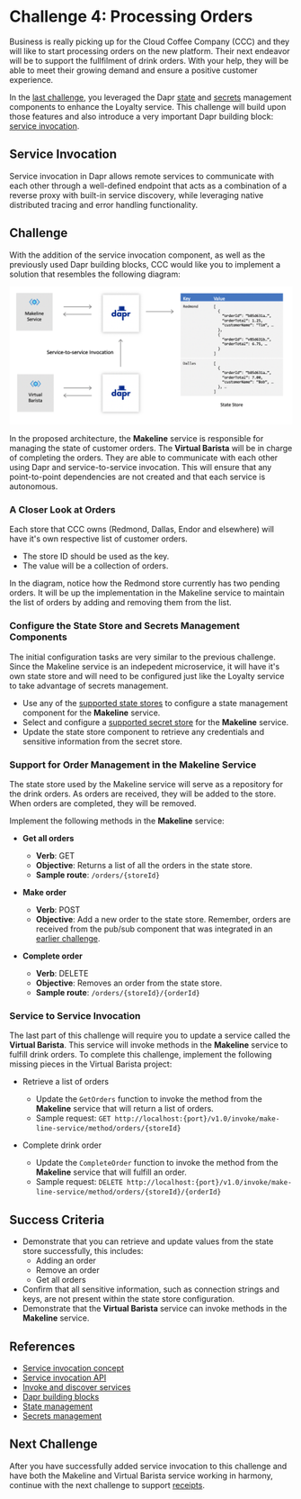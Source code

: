# Challenge 4: Processing Orders

Business is really picking up for the Cloud Coffee Company (CCC) and they will like to start processing orders on the new platform. Their next endeavor will be to support the fullfilment of drink orders. With your help, they will be able to meet their growing demand and ensure a positive customer experience.

In the [last challenge](challenge-3.md), you leveraged the Dapr [state](https://github.com/dapr/docs/tree/master/concepts/state-management) and [secrets](https://github.com/dapr/docs/tree/master/concepts/secrets) management components to enhance the Loyalty service. This challenge will build upon those features and also introduce a very important Dapr building block: [service invocation](https://github.com/dapr/docs/blob/master/concepts/service-invocation/README.md).

## Service Invocation

Service invocation in Dapr allows remote services to communicate with each other through a well-defined endpoint that acts as a combination of a reverse proxy with built-in service discovery, while leveraging native distributed tracing and error handling functionality.

## Challenge

With the addition of the service invocation component, as well as the previously used Dapr building blocks, CCC would like you to implement a solution that resembles the following diagram:

![Store and secrets management](images/challenge4-overview.png)

In the proposed architecture, the **Makeline** service is responsible for managing the state of customer orders. The **Virtual Barista** will be in charge of completing the orders. They are able to communicate with each other using Dapr and service-to-service invocation. This will ensure that any point-to-point dependencies are not created and that each service is autonomous.

### A Closer Look at Orders

Each store that CCC owns (Redmond, Dallas, Endor and elsewhere) will have it's own respective list of customer orders.

- The store ID should be used as the key.
- The value will be a collection of orders.

In the diagram, notice how the Redmond store currently has two pending orders. It will be up the implementation in the Makeline service to maintain the list of orders by adding and removing them from the list.

### Configure the State Store and Secrets Management Components

The initial configuration tasks are very similar to the previous challenge. Since the Makeline service is an indepedent microservice, it will have it's own state store and will need to be configured just like the Loyalty service to take advantage of secrets management.

- Use any of the [supported state stores](https://github.com/dapr/docs/tree/master/howto/setup-state-store) to configure a state management component for the **Makeline** service.
- Select and configure a [supported secret store](https://github.com/dapr/docs/tree/master/howto/setup-secret-store) for the **Makeline** service.
- Update the state store component to retrieve any credentials and sensitive information from the secret store.

### Support for Order Management in the Makeline Service

The state store used by the Makeline service will serve as a repository for the drink orders. As orders are received, they will be added to the store. When orders are completed, they will be removed.

Implement the following methods in the **Makeline** service:

- **Get all orders**
  - **Verb**: GET
  - **Objective**: Returns a list of all the orders in the state store.
  - **Sample route**: `/orders/{storeId}`

- **Make order**
  - **Verb**: POST
  - **Objective**: Add a new order to the state store. Remember, orders are received from the pub/sub component that was integrated in an [earlier challenge](challenge-2.md).

- **Complete order**
  - **Verb**: DELETE
  - **Objective**: Removes an order from the state store.
  - **Sample route**: `/orders/{storeId}/{orderId}`

### Service to Service Invocation

The last part of this challenge will require you to update a service called the **Virtual Barista**. This service will invoke methods in the **Makeline** service to fulfill drink orders. To complete this challenge, implement the following missing pieces in the Virtual Barista project:

- Retrieve a list of orders
  - Update the `GetOrders` function to invoke the method from the **Makeline** service that will return a list of orders.
  - Sample request: `GET http://localhost:{port}/v1.0/invoke/make-line-service/method/orders/{storeId}`

- Complete drink order
  - Update the `CompleteOrder` function to invoke the method from the **Makeline** service that will fulfill an order.
  - Sample request: `DELETE http://localhost:{port}/v1.0/invoke/make-line-service/method/orders/{storeId}/{orderId}`
  
## Success Criteria

- Demonstrate that you can retrieve and update values from the state store successfully, this includes:
  - Adding an order
  - Remove an order
  - Get all orders
- Confirm that all sensitive information, such as connection strings and keys, are not present within the state store configuration.
- Demonstrate that the **Virtual Barista** service can invoke methods in the **Makeline** service.

## References

- [Service invocation concept](https://github.com/dapr/docs/blob/master/concepts/service-invocation/README.md)
- [Service invocation API](https://github.com/dapr/docs/blob/master/reference/api/service_invocation_api.md)
- [Invoke and discover services](https://github.com/dapr/docs/tree/master/howto/invoke-and-discover-services)
- [Dapr building blocks](https://github.com/dapr/docs/tree/master/concepts#building-blocks)
- [State management](https://github.com/dapr/docs/tree/master/concepts/state-management)
- [Secrets management](https://github.com/dapr/docs/tree/master/concepts/secrets)

## Next Challenge

After you have successfully added service invocation to this challenge and have both the Makeline and Virtual Barista service working in harmony, continue with the next challenge to support [receipts](challenge-5.md).
